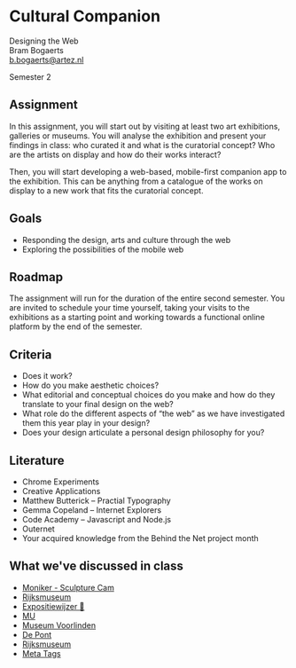 # Cultural Companion

Designing the Web  
Bram Bogaerts  
[b.bogaerts@artez.nl](mailto:b.bogaerts@artez.nl)

Semester 2

## Assignment

In this assignment, you will start out by visiting at least two art exhibitions, galleries or museums. You will analyse the exhibition and present your findings in class: who curated it and what is the curatorial concept? Who are the artists on display and how do their works interact?

Then, you will start developing a web-based, mobile-first companion app to the exhibition. This can be anything from a catalogue of the works on display to a new work that fits the curatorial concept.


## Goals

- Responding the design, arts and culture through the web
- Exploring the possibilities of the mobile web


## Roadmap

The assignment will run for the duration of the entire second semester. You are invited to schedule your time yourself, taking your visits to the exhibitions as a starting point and working towards a functional online platform by the end of the semester.

## Criteria

- Does it work?
- How do you make aesthetic choices?
- What editorial and conceptual choices do you make and how do they translate to your final design on the web?
- What role do the different aspects of “the web” as we have investigated them this year play in your design?
- Does your design articulate a personal design philosophy for you? 


## Literature

- Chrome Experiments
- Creative Applications
- Matthew Butterick – Practial Typography
- Gemma Copeland – Internet Explorers
- Code Academy – Javascript and Node.js
- Outernet
- Your acquired knowledge from the Behind the Net project month

## What we've discussed in class

- [Moniker - Sculpture Cam](https://studiomoniker.com/projects/a-social-game-in-the-park)
- [Rijksmuseum](https://itunes.apple.com/us/app/rijksmuseum/id621307961?mt=8)
- [Expositiewijzer 🧐](http://www.expositiewijzer.nl)
- [MU](http://www.mu.nl/nl)
- [Museum Voorlinden](http://www.voorlinden.nl/museum/tentoonstellingen/)
- [De Pont](https://depont.nl/te-zien/)
- [Rijksmuseum](https://www.rijksmuseum.nl/nl/jaar-van-rembrandt)
- [Meta Tags](https://developer.apple.com/library/archive/documentation/AppleApplications/Reference/SafariWebContent/ConfiguringWebApplications/ConfiguringWebApplications.html)